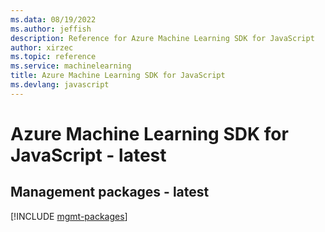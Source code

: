 ```yaml
---
ms.data: 08/19/2022
ms.author: jeffish
description: Reference for Azure Machine Learning SDK for JavaScript
author: xirzec
ms.topic: reference
ms.service: machinelearning
title: Azure Machine Learning SDK for JavaScript
ms.devlang: javascript
---
```

# Azure Machine Learning SDK for JavaScript - latest

## Management packages - latest
[!INCLUDE [mgmt-packages](machine-learning-mgmt-index.md)]